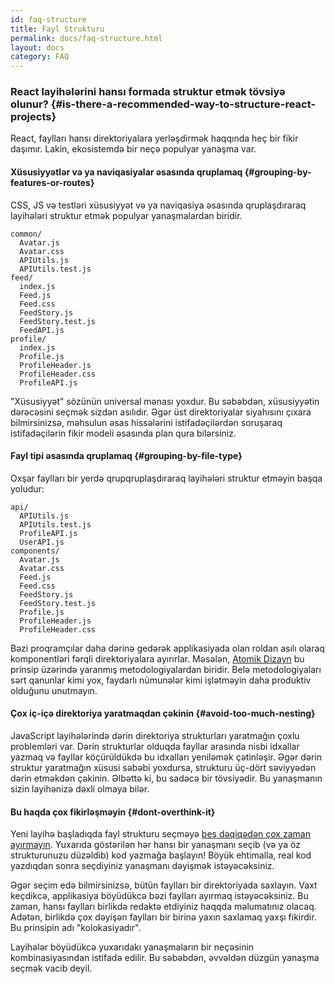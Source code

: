 ```yaml
---
id: faq-structure
title: Fayl Strukturu
permalink: docs/faq-structure.html
layout: docs
category: FAQ
---
```


### React layihələrini hansı formada struktur etmək tövsiyə olunur? {#is-there-a-recommended-way-to-structure-react-projects}

React, faylları hansı direktoriyalara yerləşdirmək haqqında heç bir fikir daşımır. Lakin, ekosistemdə bir neçə populyar yanaşma var.

#### Xüsusiyyətlər və ya naviqasiyalar əsasında qruplamaq {#grouping-by-features-or-routes}

CSS, JS və testləri xüsusiyyət və ya naviqasiya əsasında qruplaşdıraraq layihələri struktur etmək populyar yanaşmalardan biridir.

```
common/
  Avatar.js
  Avatar.css
  APIUtils.js
  APIUtils.test.js
feed/
  index.js
  Feed.js
  Feed.css
  FeedStory.js
  FeedStory.test.js
  FeedAPI.js
profile/
  index.js
  Profile.js
  ProfileHeader.js
  ProfileHeader.css
  ProfileAPI.js
```

"Xüsusiyyət" sözünün universal mənası yoxdur. Bu səbəbdən, xüsusiyyətin dərəcəsini seçmək sizdən asılıdır. Əgər üst direktoriyalar siyahısını çıxara bilmirsinizsə, məhsulun əsas hissələrini istifadəçilərdən soruşaraq istifadəçilərin fikir modeli əsasında plan qura bilərsiniz.

#### Fayl tipi əsasında qruplamaq {#grouping-by-file-type}

Oxşar faylları bir yerdə qrupqruplaşdıraraq layihələri struktur etməyin başqa yoludur:

```
api/
  APIUtils.js
  APIUtils.test.js
  ProfileAPI.js
  UserAPI.js
components/
  Avatar.js
  Avatar.css
  Feed.js
  Feed.css
  FeedStory.js
  FeedStory.test.js
  Profile.js
  ProfileHeader.js
  ProfileHeader.css
```

Bəzi proqramçılar daha dərinə gedərək applikasiyada olan roldan asılı olaraq komponentləri fərqli direktoriyalara ayırırlar. Məsələn, [Atomik Dizayn](http://bradfrost.com/blog/post/atomic-web-design/) bu prinsip üzərində yaranmış metodologiyalardan biridir. Belə metodologiyaları sərt qanunlar kimi yox, faydarlı nümunələr kimi işlətməyin daha produktiv olduğunu unutmayın.

#### Çox iç-içə direktoriya yaratmaqdan çəkinin {#avoid-too-much-nesting}

JavaScript layihələrində dərin direktoriya strukturları yaratmağın çoxlu problemləri var. Dərin strukturlar olduqda fayllar arasında nisbi idxallar yazmaq və fayllar köçürüldükdə bu idxalları yeniləmək çətinləşir. Əgər dərin struktur yaratmağın xüsusi səbəbi yoxdursa, strukturu üç-dört səviyyədən dərin etməkdən çəkinin. Əlbəttə ki, bu sadəcə bir tövsiyədir. Bu yanaşmanın sizin layihənizə dəxli olmaya bilər.

#### Bu haqda çox fikirləşməyin {#dont-overthink-it}

Yeni layihə başladıqda fayl strukturu seçməyə [beş dəqiqədən çox zaman ayırmayın](https://en.wikipedia.org/wiki/Analysis_paralysis). Yuxarıda göstərilən hər hansı bir yanaşmanı seçib (və ya öz strukturunuzu düzəldib) kod yazmağa başlayın! Böyük ehtimalla, real kod yazdıqdan sonra seçdiyiniz yanaşmanı dəyişmək istəyəcəksiniz.

Əgər seçim edə bilmirsinizsə, bütün faylları bir direktoriyada saxlayın. Vaxt keçdikcə, applikasiya böyüdükcə bəzi faylları ayırmaq istəyəcəksiniz. Bu zaman, hansı faylları birlikdə redaktə etdiyiniz haqqda məlumatınız olacaq. Adətən, birlikdə çox dəyişən faylları bir birinə yaxın saxlamaq yaxşı fikirdir. Bu prinsipin adı "kolokasiyadır".

Layihələr böyüdükcə yuxarıdakı yanaşmaların bir neçəsinin kombinasiyasından istifadə edilir. Bu səbəbdən, əvvəldən düzgün yanaşma seçmək vacib deyil.
